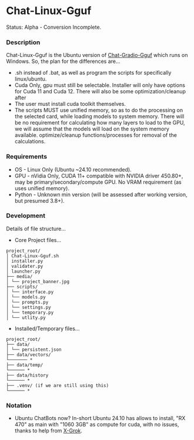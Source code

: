 # Chat-Linux-Gguf
Status: Alpha - Conversion Incomplete.

### Description
Chat-Linux-Gguf is the Ubuntu version of [Chat-Gradio-Gguf](https://github.com/wiseman-timelord/Chat-Gradio-Gguf) which runs on Windows. So, the plan for the differences are...
- .sh instead of .bat, as well as program the scripts for specifically linux/ubuntu.
- Cuda Only, gpu must still be selectable. Installer will only have options for Cuda 11 and Cuda 12. There will also be some optimization/cleanup after
- The user must install cuda toolkit themselves.
- The scripts MUST use unified memory, so as to do the processing on the selected card, while loading models to system memory. There will be no requirement for calculating how many layers to load to the GPU, we will assume that the models will load on the system memory available. optimize/cleanup functions/processes for removal of the calculations.

### Requirements
- OS - Linux Only (Ubuntu ~24.10 recommended).
- GPU - nVidia Only, CUDA 11+ compatible with NVIDIA driver 450.80+, may be primary/secondary/compute GPU. No VRAM requirement (as uses unified memory).
- Python - Unknown min version (will be assessed after working version, but presumed 3.8+).

### Development
Details of file structure...
- Core Project files...
```
project_root/
│ Chat-Linux-Gguf.sh
│ installer.py
│ validater.py
│ launcher.py
├── media/
│ └── project_banner.jpg
├── scripts/
│ └── interface.py
│ └── models.py
│ └── prompts.py
│ └── settings.py
│ └── temporary.py
│ └── utlity.py
```
- Installed/Temporary files...
```
project_root/
├── data/
│ └── persistent.json
├── data/vectors/
└─────── *
├── data/temp/
└────── *
├── data/history
└────── *
├── .venv/ (if we are still using this)
└────── *
```

### Notation
- Ubuntu ChatBots now? In-short Ubuntu 24.10 has allows to install, "RX 470" as main with "1060 3GB" as compute for cuda, with no issues, thanks to help from [X-Grok](www.x.com).

